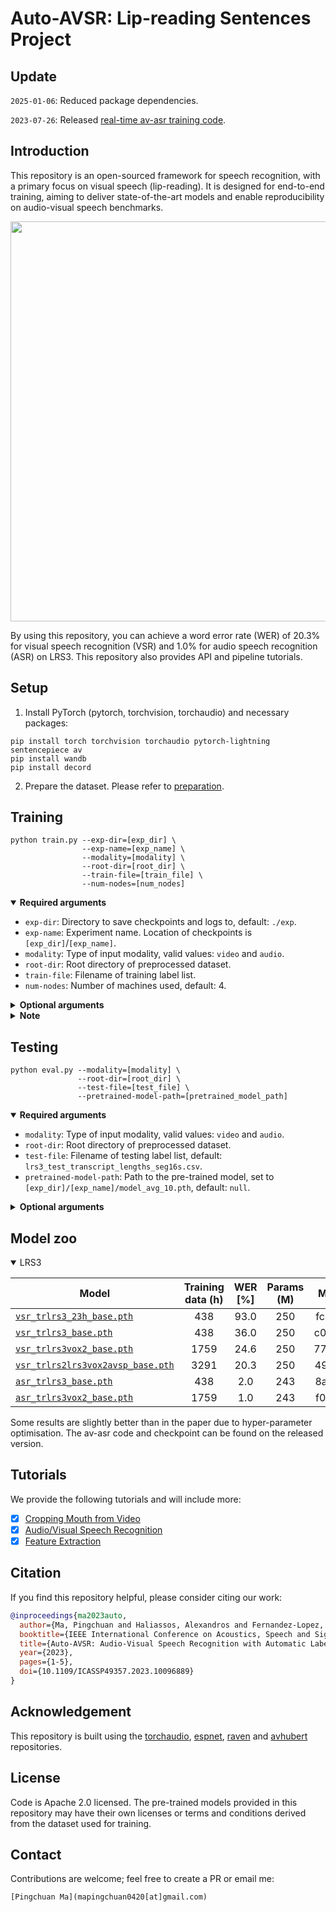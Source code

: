 # Auto-AVSR: Lip-reading Sentences Project

## Update

`2025-01-06`: Reduced package dependencies.

`2023-07-26`: Released [real-time av-asr training code](https://github.com/pytorch/audio/tree/main/examples/avsr).

## Introduction

This repository is an open-sourced framework for speech recognition, with a primary focus on visual speech (lip-reading). It is designed for end-to-end training, aiming to deliver state-of-the-art models and enable reproducibility on audio-visual speech benchmarks.

<div align="center"><img src="doc/pipeline.png" width="640"/></div>

By using this repository, you can achieve a word error rate (WER) of 20.3% for visual speech recognition (VSR) and 1.0% for audio speech recognition (ASR) on LRS3. This repository also provides API and pipeline tutorials.

## Setup

1. Install PyTorch (pytorch, torchvision, torchaudio) and necessary packages:

```Shell
pip install torch torchvision torchaudio pytorch-lightning sentencepiece av 
pip install wandb
pip install decord
```

2. Prepare the dataset. Please refer to [preparation](./preparation).

## Training

```Shell
python train.py --exp-dir=[exp_dir] \
                --exp-name=[exp_name] \
                --modality=[modality] \
                --root-dir=[root_dir] \
                --train-file=[train_file] \
                --num-nodes=[num_nodes]
```

<details open>
  <summary><strong>Required arguments</strong></summary>

- `exp-dir`: Directory to save checkpoints and logs to, default: `./exp`.
- `exp-name`: Experiment name. Location of checkpoints is `[exp_dir]`/`[exp_name]`.
- `modality`: Type of input modality, valid values: `video` and `audio`.
- `root-dir`: Root directory of preprocessed dataset.
- `train-file`: Filename of training label list.
- `num-nodes`: Number of machines used, default: 4.

</details>

<details>
  <summary><strong>Optional arguments</strong></summary>

- `group-name`: Group name of the task (wandb API).
- `val-file`: Filename of validation label list, default: `lrs3_test_transcript_lengths_seg16s.csv`.
- `test-file`: Filename of testing label list, default: `lrs3_test_transcript_lengths_seg16s.csv`.
- `gpus`: Number of gpus in each machine, default: 8.
- `pretrained-model-path`: Path to the pre-trained model.
- `transfer-frontend` Flag to load the front-end only, works with `pretrained-model-path`.
- `transfer-encoder` Flag to load the weights of encoder, works with `pretrained-model-path`.
- `lr`: Learning rate, default: 1e-3.
- `warmup-epochs`: Number of epochs for warmup, default: 5.
- `max-epochs`: Number of epochs, default: 75.
- `max-frames`: Maximal number of frames in a batch, default: 1600.
- `weight-decay`: Weight decay, default: 0.05.
- `ctc-weight`: Weight of CTC loss, default: 0.1.
- `train-num-buckets`: Bucket size for the training set, default: 400.
- `ckpt-path`: Path of the checkpoint from which training is resumed.
- `slurm-job-id`: Slurm job id, default: 0.
- `debug`: Flag to use debug level for logging

</details>


<details>
  <summary><strong>Note</strong></summary>

- For lrs3, you can fine-tune with a pre-trained lrw model at a learning rate of 0.001, or first train from scratch on a subset (23h, max duration=4sec) at 0.0002 (which is provided in model zoo), then fine-tune on the full set at 0.001. Script for subset creation is available at [here](./preparation/limit_length.py). For training new datasets, please refer to [instruction](INSTRUCTION.md).
- You can customise [logging](https://lightning.ai/docs/pytorch/stable/extensions/logging.html#supported-loggers) in lightning [`Trainer`](https://lightning.ai/docs/pytorch/stable/common/trainer.html#logger) for experiment tracking as needed.
- You can set `max-frames` to the largest to fit into your GPU memory.

</details>

## Testing

```Shell
python eval.py --modality=[modality] \
               --root-dir=[root_dir] \
               --test-file=[test_file] \
               --pretrained-model-path=[pretrained_model_path]
```

<details open>
  <summary><strong>Required arguments</strong></summary>

- `modality`: Type of input modality, valid values: `video` and `audio`.
- `root-dir`: Root directory of preprocessed dataset.
- `test-file`: Filename of testing label list, default: `lrs3_test_transcript_lengths_seg16s.csv`.
- `pretrained-model-path`: Path to the pre-trained model, set to `[exp_dir]/[exp_name]/model_avg_10.pth`, default: `null`.

</details>

<details>
  <summary><strong>Optional arguments</strong></summary>

- `decode-snr-target`: Level of signal-to-noise ratio (SNR), default: 999999.
- `debug`: Flag to use debug level for logging

</details>

## Model zoo

<details open>

<summary>LRS3</summary>

<p> </p>

| Model                                 | Training data (h)  |  WER [%]   |  Params (M) |    MD5            |
|---------------------------------------|:------------------:|:----------:|:-----------:|:------------------------:|
| [`vsr_trlrs3_23h_base.pth`](https://drive.google.com/file/d/1FDDTOBteJV8yBiJ8yePtZ-C-xR4s80rV/view?usp=sharing)             |        438          |    93.0    |     250     | fc8db  |
| [`vsr_trlrs3_base.pth`](https://drive.google.com/file/d/12PNM5szUsk_CuaV1yB9dL_YWvSM1zvAd/view?usp=sharing)                 |        438          |    36.0    |     250     | c00a7  |
| [`vsr_trlrs3vox2_base.pth`](https://drive.google.com/file/d/1shcWXUK2iauRhW9NbwCc25FjU1CoMm8i/view?usp=sharing)             |        1759         |    24.6    |     250     | 774a6  |
| [`vsr_trlrs2lrs3vox2avsp_base.pth`](https://drive.google.com/file/d/1r1kx7l9sWnDOCnaFHIGvOtzuhFyFA88_/view?usp=sharing)     |        3291         |    20.3    |     250     | 49f77  |
| [`asr_trlrs3_base.pth`](https://drive.google.com/file/d/1IBMkI7XyZo8mF3rz109rXrMH7MyxRuiY/view?usp=sharing)                 |        438          |    2.0     |     243     | 8af72  |
| [`asr_trlrs3vox2_base.pth`](https://drive.google.com/file/d/1YN9lwZN6iWn2qNQRpfpGpnf2r6ZTQqVT/view?usp=sharing)             |        1759         |    1.0     |     243     | f0c5c  |

Some results are slightly better than in the paper due to hyper-parameter optimisation. The av-asr code and checkpoint can be found on the released version.

</details>


## Tutorials

We provide the following tutorials and will include more:
- [x] [Cropping Mouth from Video](./tutorials/mouth_cropping.ipynb)
- [x] [Audio/Visual Speech Recognition](./tutorials/inference.ipynb)
- [x] [Feature Extraction](./tutorials/feature_extraction.ipynb)

## Citation

If you find this repository helpful, please consider citing our work:

```bibtex
@inproceedings{ma2023auto,
  author={Ma, Pingchuan and Haliassos, Alexandros and Fernandez-Lopez, Adriana and Chen, Honglie and Petridis, Stavros and Pantic, Maja},
  booktitle={IEEE International Conference on Acoustics, Speech and Signal Processing (ICASSP)},
  title={Auto-AVSR: Audio-Visual Speech Recognition with Automatic Labels},
  year={2023},
  pages={1-5},
  doi={10.1109/ICASSP49357.2023.10096889}
}
```

## Acknowledgement

This repository is built using the [torchaudio](https://github.com/pytorch/audio), [espnet](https://github.com/espnet/espnet), [raven](https://github.com/ahaliassos/raven) and [avhubert](https://github.com/facebookresearch/av_hubert) repositories.

## License

Code is Apache 2.0 licensed. The pre-trained models provided in this repository may have their own licenses or terms and conditions derived from the dataset used for training.

## Contact

Contributions are welcome; feel free to create a PR or email me:

```
[Pingchuan Ma](mapingchuan0420[at]gmail.com)
```
